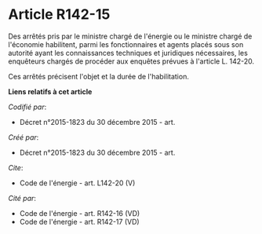 # Article R142-15

Des arrêtés pris par le ministre chargé de l'énergie ou le ministre chargé de l'économie habilitent, parmi les fonctionnaires
et agents placés sous son autorité ayant les connaissances techniques et juridiques nécessaires, les enquêteurs chargés de
procéder aux enquêtes prévues à l'article L. 142-20. 

Ces arrêtés précisent l'objet et la durée de l'habilitation.

**Liens relatifs à cet article**

_Codifié par_:

  - Décret n°2015-1823 du 30 décembre 2015 - art.

_Créé par_:

  - Décret n°2015-1823 du 30 décembre 2015 - art.

_Cite_:

  - Code de l'énergie - art. L142-20 (V)

_Cité par_:

  - Code de l'énergie - art. R142-16 (VD)
  - Code de l'énergie - art. R142-17 (VD)
